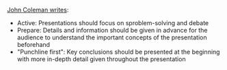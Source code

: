 [John Coleman writes](https://hbr.org/2015/07/create-a-conversation-not-a-presentation):

- Active: Presentations should focus on sproblem-solving and debate
- Prepare: Details and information should be given in advance for the audience to understand the important concepts of the presentation beforehand
- "Punchline first": Key conclusions should be presented at the beginning with more in-depth detail given throughout the presentation

